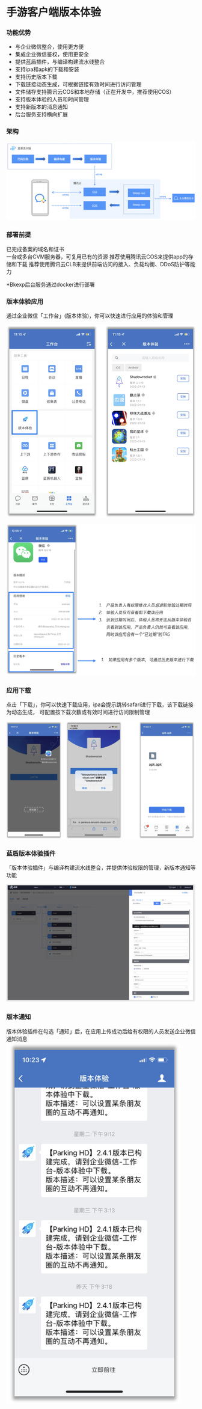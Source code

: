 # 手游客户端版本体验

### 功能优势

* 与企业微信整合，使用更方便
* 集成企业微信鉴权，使用更安全
* 提供蓝盾插件，与编译构建流水线整合
* 支持ipa和apk的下载和安装
* 支持历史版本下载
* 下载链接动态生成，可根据链接有效时间进行访问管理
* 文件储存支持腾讯云COS和本地存储（正在开发中，推荐使用COS）
* 支持版本体验的人员和时间管理
* 支持新版本的消息通知
* 后台服务支持横向扩展

### 架构

![](<../../.gitbook/assets/截屏2022-02-21 上午11.17.07.png>)

### 部署前提

已完成备案的域名和证书\
一台或多台CVM服务器，可复用已有的资源 推荐使用腾讯云COS来提供app的存储和下载 推荐使用腾讯云CLB来提供前端访问的接入、负载均衡、DDoS防护等能力

\*Bkexp后台服务通过docker进行部署

### 版本体验应用

通过企业微信「工作台」(版本体验)，你可以快速进行应用的体验和管理

![](<../../.gitbook/assets/截屏2022-02-21 上午11.57.30.png>)

![](<../../.gitbook/assets/截屏2022-02-21 上午11.57.45.png>)



### 应用下载

点击「下载」，你可以快速下载应用，ipa会提示跳转safari进行下载，该下载链接为动态生成， 可配置按下载次数或有效时间进行访问限制管理

![](<../../.gitbook/assets/截屏2022-02-21 上午11.58.27.png>)

### 蓝盾版本体验插件

「版本体验插件」与编译构建流水线整合，并提供体验权限的管理，新版本通知等功能

![](<../../.gitbook/assets/截屏2022-02-21 上午11.59.53.png>)

### 版本通知

版本体验插件在勾选「通知」后，在应用上传成功后给有权限的人员发送企业微信通知消息![](<../../.gitbook/assets/截屏2022-02-21 下午12.00.57.png>)





